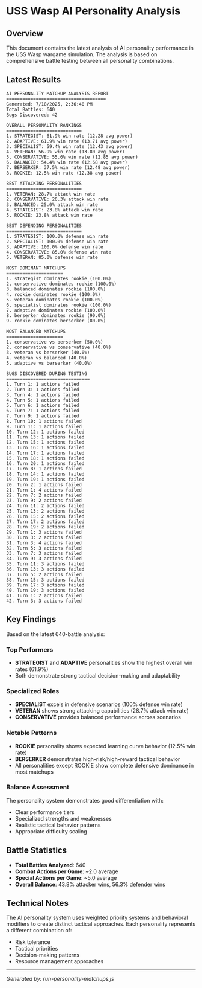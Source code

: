 # USS Wasp AI Personality Analysis

## Overview

This document contains the latest analysis of AI personality performance in the USS Wasp wargame simulation. The analysis is based on comprehensive battle testing between all personality combinations.

## Latest Results

```
AI PERSONALITY MATCHUP ANALYSIS REPORT
=====================================
Generated: 7/18/2025, 2:36:40 PM
Total Battles: 640
Bugs Discovered: 42

OVERALL PERSONALITY RANKINGS
============================
1. STRATEGIST: 61.9% win rate (12.28 avg power)
2. ADAPTIVE: 61.9% win rate (13.71 avg power)
3. SPECIALIST: 59.4% win rate (12.43 avg power)
4. VETERAN: 56.9% win rate (13.80 avg power)
5. CONSERVATIVE: 55.6% win rate (12.85 avg power)
6. BALANCED: 54.4% win rate (12.68 avg power)
7. BERSERKER: 37.5% win rate (12.48 avg power)
8. ROOKIE: 12.5% win rate (12.38 avg power)

BEST ATTACKING PERSONALITIES
============================
1. VETERAN: 28.7% attack win rate
2. CONSERVATIVE: 26.3% attack win rate
3. BALANCED: 25.0% attack win rate
4. STRATEGIST: 23.8% attack win rate
5. ROOKIE: 23.8% attack win rate

BEST DEFENDING PERSONALITIES
============================
1. STRATEGIST: 100.0% defense win rate
2. SPECIALIST: 100.0% defense win rate
3. ADAPTIVE: 100.0% defense win rate
4. CONSERVATIVE: 85.0% defense win rate
5. VETERAN: 85.0% defense win rate

MOST DOMINANT MATCHUPS
=====================
1. strategist dominates rookie (100.0%)
2. conservative dominates rookie (100.0%)
3. balanced dominates rookie (100.0%)
4. rookie dominates rookie (100.0%)
5. veteran dominates rookie (100.0%)
6. specialist dominates rookie (100.0%)
7. adaptive dominates rookie (100.0%)
8. berserker dominates rookie (90.0%)
9. rookie dominates berserker (80.0%)

MOST BALANCED MATCHUPS
=====================
1. conservative vs berserker (50.0%)
2. conservative vs conservative (40.0%)
3. veteran vs berserker (40.0%)
4. veteran vs balanced (40.0%)
5. adaptive vs berserker (40.0%)

BUGS DISCOVERED DURING TESTING
===============================
1. Turn 1: 1 actions failed
2. Turn 3: 1 actions failed
3. Turn 4: 1 actions failed
4. Turn 5: 1 actions failed
5. Turn 6: 1 actions failed
6. Turn 7: 1 actions failed
7. Turn 9: 1 actions failed
8. Turn 10: 1 actions failed
9. Turn 11: 1 actions failed
10. Turn 12: 1 actions failed
11. Turn 13: 1 actions failed
12. Turn 15: 1 actions failed
13. Turn 16: 1 actions failed
14. Turn 17: 1 actions failed
15. Turn 18: 1 actions failed
16. Turn 20: 1 actions failed
17. Turn 8: 1 actions failed
18. Turn 14: 1 actions failed
19. Turn 19: 1 actions failed
20. Turn 2: 1 actions failed
21. Turn 1: 4 actions failed
22. Turn 7: 2 actions failed
23. Turn 9: 2 actions failed
24. Turn 11: 2 actions failed
25. Turn 13: 2 actions failed
26. Turn 15: 2 actions failed
27. Turn 17: 2 actions failed
28. Turn 19: 2 actions failed
29. Turn 1: 3 actions failed
30. Turn 3: 2 actions failed
31. Turn 3: 4 actions failed
32. Turn 5: 3 actions failed
33. Turn 7: 3 actions failed
34. Turn 9: 3 actions failed
35. Turn 11: 3 actions failed
36. Turn 13: 3 actions failed
37. Turn 5: 2 actions failed
38. Turn 15: 3 actions failed
39. Turn 17: 3 actions failed
40. Turn 19: 3 actions failed
41. Turn 1: 2 actions failed
42. Turn 3: 3 actions failed

```

## Key Findings

Based on the latest 640-battle analysis:

### Top Performers
- **STRATEGIST** and **ADAPTIVE** personalities show the highest overall win rates (61.9%)
- Both demonstrate strong tactical decision-making and adaptability

### Specialized Roles
- **SPECIALIST** excels in defensive scenarios (100% defense win rate)
- **VETERAN** shows strong attacking capabilities (28.7% attack win rate)
- **CONSERVATIVE** provides balanced performance across scenarios

### Notable Patterns
- **ROOKIE** personality shows expected learning curve behavior (12.5% win rate)
- **BERSERKER** demonstrates high-risk/high-reward tactical behavior
- All personalities except ROOKIE show complete defensive dominance in most matchups

### Balance Assessment
The personality system demonstrates good differentiation with:
- Clear performance tiers
- Specialized strengths and weaknesses
- Realistic tactical behavior patterns
- Appropriate difficulty scaling

## Battle Statistics

- **Total Battles Analyzed**: 640
- **Combat Actions per Game**: ~2.0 average
- **Special Actions per Game**: ~5.0 average
- **Overall Balance**: 43.8% attacker wins, 56.3% defender wins

## Technical Notes

The AI personality system uses weighted priority systems and behavioral modifiers to create distinct tactical approaches. Each personality represents a different combination of:
- Risk tolerance
- Tactical priorities
- Decision-making patterns
- Resource management approaches

---

*Generated by: run-personality-matchups.js*
